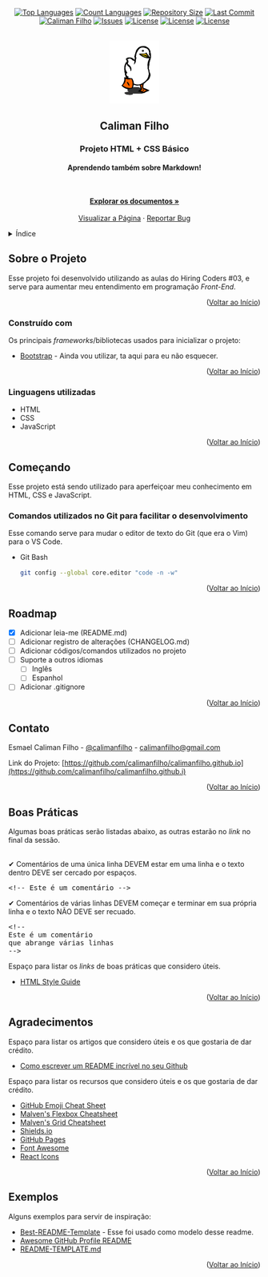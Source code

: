 <div id="inicio"></div>
<!--
*** Thanks for checking out the Best-README-Template. If you have a suggestion
*** that would make this better, please fork the repo and create a pull request
*** or simply open an issue with the tag "enhancement".
*** Don't forget to give the project a star!
*** Thanks again! Now go create something AMAZING! :D
-->



<!-- PROJECT SHIELDS -->
<!--
*** I'm using markdown "reference style" links for readability.
*** Reference links are enclosed in brackets [ ] instead of parentheses ( ).
*** See the bottom of this document for the declaration of the reference variables
*** for contributors-url, forks-url, etc. This is an optional, concise syntax you may use.
*** https://www.markdownguide.org/basic-syntax/#reference-style-links
-->
<div align="center">

[![Top Languages][toplanguages-shield]][calimanfilho.github.io-url]
[![Count Languages][countlanguages-shield]][calimanfilho.github.io-url]
[![Repository Size][repositorysize-shield]][calimanfilho.github.io-url]
[![Last Commit][lastcommit-shield]][lastcommit-url]
[![Caliman Filho][calimanfilho-shield]][github-url]
[![Issues][issues-shield]][issues-url]
[![License][license-shield]][license-url]
[![License][githubstars-shield]][githubstars-url]
[![License][githubforks-shield]][githubforks-url]
</div>
<!-- CABEÇALHO DO PROJETO -->
<br />
<div align="center">
  <a href="https://github.com/calimanfilho/calimanfilho.github.io">
    <img src="./imagens/XOsX.gif" alt="Logo" width="100">
  </a>

  <h2 align="center">Caliman Filho</h2>
  <h3 align="center">Projeto HTML + CSS Básico</h3>
  <h4 align="center">Aprendendo também sobre Markdown!</h4>
  <br />
  <p align="center">
    <a href="https://github.com/calimanfilho/calimanfilho.github.io"><strong>Explorar os documentos »</strong></a>
    <br />
    <br />
    <a href="https://calimanfilho.github.io/">Visualizar a Página</a>
    ·
    <a href="https://github.com/calimanfilho/calimanfilho.github.io/issues">Reportar Bug</a>
  </p>
</div>



<!-- Índice -->
<details>
  <summary>Índice</summary>
  <ol>
    <li>
      <a href="#sobre-o-projeto">Sobre o Projeto</a>
      <ul>
        <li><a href="#construído-com">Construído com</a></li>
        <li><a href="#linguagens-utilizadas">Linguagens utilizadas</a></li>
      </ul>
    </li>
    <li>
      <a href="#começando">Começando</a>
      <ul>
        <li><a href="#comandos-utilizados-no-git-para-facilitar-o-desenvolvimento">Comandos utilizados no Git para facilitar o desenvolvimento</a></li>
      </ul>
    </li>
    <li><a href="#roadmap">Roadmap</a></li>
    <li><a href="#contato">Contato</a></li>
    <li><a href="#boas-práticas">Boas Práticas</a></li>
    <li><a href="#agradecimentos">Agradecimentos</a></li>
    <li><a href="#exemplos">Exemplos</a></li>
  </ol>
</details>



<!-- SOBRE O PROJETO -->
## Sobre o Projeto

Esse projeto foi desenvolvido utilizando as aulas do Hiring Coders #03, e serve para aumentar meu entendimento em programação *Front-End*.

<p align="right">(<a href="#inicio">Voltar ao Início</a>)</p>



### Construído com

Os principais *frameworks*/bibliotecas usados para inicializar o projeto:

* [Bootstrap](https://getbootstrap.com) - Ainda vou utilizar, ta aqui para eu não esquecer.

<p align="right">(<a href="#inicio">Voltar ao Início</a>)</p>

### Linguagens utilizadas

* HTML
* CSS
* JavaScript

<p align="right">(<a href="#inicio">Voltar ao Início</a>)</p>



<!-- COMEÇANDO -->
## Começando

Esse projeto está sendo utilizado para aperfeiçoar meu conhecimento em HTML, CSS e JavaScript.

### Comandos utilizados no Git para facilitar o desenvolvimento

Esse comando serve para mudar o editor de texto do Git (que era o Vim) para o VS Code.
* Git Bash
  ```Bash
  git config --global core.editor "code -n -w"
  ```
  <!-- https://pygments.org/languages/ -->

<p align="right">(<a href="#inicio">Voltar ao Início</a>)</p>



<!-- ROADMAP -->
## Roadmap

- [x] Adicionar leia-me (README.md)
- [ ] Adicionar registro de alterações (CHANGELOG.md)
- [ ] Adicionar códigos/comandos utilizados no projeto
- [ ] Suporte a outros idiomas
    - [ ] Inglês
    - [ ] Espanhol
- [ ] Adicionar .gitignore

<p align="right">(<a href="#inicio">Voltar ao Início</a>)</p>



<!-- CONTATO -->
## Contato

Esmael Caliman Filho - [@calimanfilho](https://twitter.com/calimanfilho) - calimanfilho@gmail.com

Link do Projeto: [https://github.com/calimanfilho/calimanfilho.github.io](https://github.com/calimanfilho/calimanfilho.github.i)

<p align="right">(<a href="#inicio">Voltar ao Início</a>)</p>

<!-- BOAS PRÁTICAS -->
## Boas Práticas

Algumas boas práticas serão listadas abaixo, as outras estarão no *link* no final da sessão.

<br />
&#10004; Comentários de uma única linha DEVEM estar em uma linha e o texto dentro DEVE ser cercado por espaços.

<pre lang=html>
&lt;!-- Este é um comentário --&gt;
</pre>

&#10004; Comentários de várias linhas DEVEM começar e terminar em sua própria linha e o texto NÃO DEVE ser recuado.

<pre lang=html>
&lt;!--
Este é um comentário
que abrange várias linhas
--&gt;
</pre>

Espaço para listar os *links* de boas práticas que considero úteis.

* [HTML Style Guide](https://gist.github.com/ryansechrest/8693303)

<p align="right">(<a href="#inicio">Voltar ao Início</a>)</p>

<!-- AGRADECIMENTOS -->
## Agradecimentos

Espaço para listar os artigos que considero úteis e os que gostaria de dar crédito.

* [Como escrever um README incrível no seu Github](https://www.alura.com.br/artigos/escrever-bom-readme)

Espaço para listar os recursos que considero úteis e os que gostaria de dar crédito.

* [GitHub Emoji Cheat Sheet](https://www.webpagefx.com/tools/emoji-cheat-sheet)
* [Malven's Flexbox Cheatsheet](https://flexbox.malven.co/)
* [Malven's Grid Cheatsheet](https://grid.malven.co/)
* [Shields.io](https://shields.io)
* [GitHub Pages](https://pages.github.com)
* [Font Awesome](https://fontawesome.com)
* [React Icons](https://react-icons.github.io/react-icons/search)

<p align="right">(<a href="#inicio">Voltar ao Início</a>)</p>



<!-- EXEMPLOS -->
## Exemplos

Alguns exemplos para servir de inspiração:

* [Best-README-Template](https://github.com/othneildrew/Best-README-Template/blob/master/README.md) - Esse foi usado como modelo desse readme.
* [Awesome GitHub Profile README](https://github.com/abhisheknaiidu/awesome-github-profile-readme)
* [README-TEMPLATE.md](https://gist.github.com/reginadiana/e044fe93ed81aa04a10361cb841c0409#file-readme-template-md)

<p align="right">(<a href="#inicio">Voltar ao Início</a>)</p>



<!-- MARKDOWN LINKS & IMAGES -->
<!-- https://www.markdownguide.org/basic-syntax/#reference-style-links -->

[toplanguages-shield]: https://img.shields.io/github/languages/top/calimanfilho/calimanfilho.github.io?color=793ef9&style=flat-square
[calimanfilho.github.io-url]: https://calimanfilho.github.io/
[countlanguages-shield]: https://img.shields.io/github/languages/count/calimanfilho/calimanfilho.github.io?color=793ef9&style=flat-square
[repositorysize-shield]: https://img.shields.io/github/repo-size/calimanfilho/calimanfilho.github.io?color=793ef9&style=flat-square
[lastcommit-shield]: https://img.shields.io/github/last-commit/calimanfilho/calimanfilho.github.io?color=793ef9&style=flat-square
[lastcommit-url]: https://github.com/calimanfilho/calimanfilho.github.io/commits
[calimanfilho-shield]: https://img.shields.io/badge/made%20by-calimanfilho-blue?color=793ef9&style=flat-square
[github-url]: https://github.com/calimanfilho
[issues-shield]: https://img.shields.io/github/issues/calimanfilho/calimanfilho.github.io?color=793ef9&style=flat-square
[issues-url]: https://github.com/calimanfilho/calimanfilho.github.io/issues
[license-shield]: https://img.shields.io/github/license/calimanfilho/calimanfilho.github.io?style=flat-square
[license-url]: https://calimanfilho.github.io/
[githubstars-shield]: https://img.shields.io/github/stars/calimanfilho/calimanfilho.github.io?style=social
[githubstars-url]: https://github.com/calimanfilho/calimanfilho.github.io/stargazers
[githubforks-shield]: https://img.shields.io/github/forks/calimanfilho/calimanfilho.github.io?style=social
[githubforks-url]: https://github.com/calimanfilho/calimanfilho.github.io/network/members